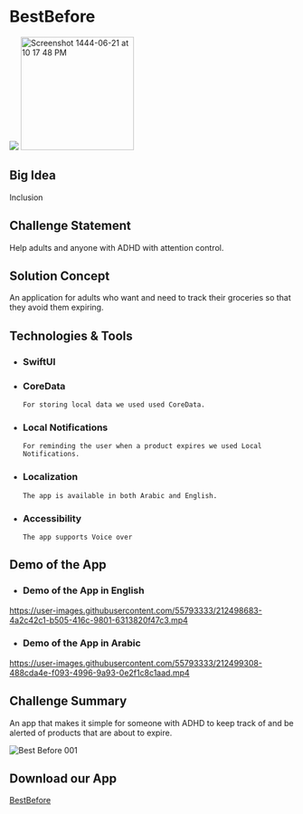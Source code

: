 # BestBefore
![](https://user-images.githubusercontent.com/55793333/212499739-7264f3f8-7f71-40e7-b1a3-934116e03424.jpeg)
<img width="200" alt="Screenshot 1444-06-21 at 10 17 48 PM" src="https://user-images.githubusercontent.com/55793333/212492558-675155a9-6b4a-4c51-8db9-1c25343bdef4.png">

## Big Idea
Inclusion

## Challenge Statement
Help adults and anyone with ADHD with attention control.

## Solution Concept
An application for adults who want and need to track their groceries so that they avoid them expiring.

## Technologies & Tools
* ### SwiftUI

* ### CoreData
      For storing local data we used used CoreData.

* ### Local Notifications
      For reminding the user when a product expires we used Local Notifications.
      
* ### Localization
      The app is available in both Arabic and English.
      
* ### Accessibility
      The app supports Voice over


## Demo of the App

* ### Demo of the App in English

https://user-images.githubusercontent.com/55793333/212498683-4a2c42c1-b505-416c-9801-6313820f47c3.mp4

* ### Demo of the App in Arabic

https://user-images.githubusercontent.com/55793333/212499308-488cda4e-f093-4996-9a93-0e2f1c8c1aad.mp4


## Challenge Summary
An app that makes it simple for someone with ADHD to keep track of and be alerted of products that are about to expire.

![Best Before 001](https://user-images.githubusercontent.com/55793333/212495028-71e58d3d-6f80-4708-845d-175ad11e4c38.jpeg)

## Download our App
[BestBefore](https://apps.apple.com/sa/app/bestbefore-track-your-product/id1665462406)


